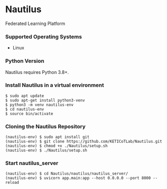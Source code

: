 # Nautilus
Federated Learning Platform

### Supported Operating Systems

* Linux

### Python Version

Nautilus requires Python 3.8+.

### Install Nautilus in a virtual environment

```
$ sudo apt update
$ sudo apt-get install python3-venv
$ python3 -m venv nautilus-env
$ cd nautilus-env
$ source bin/activate
```

### Cloning the Nautilus Repository

```
(nautilus-env) $ sudo apt install git
(nautilus-env) $ git clone https://github.com/KETICoTLab/Nautilus.git
(nautilus-env) $ chmod +x ./Nautilus/setup.sh
(nautilus-env) $ ./Nautilus/setup.sh
```

### Start nautilus\_server

```
(nautilus-env) $ cd Nautilus/nautilus/nautilus_server/
(nautilus-env) $ uvicorn app.main:app --host 0.0.0.0 --port 8000 --reload
```